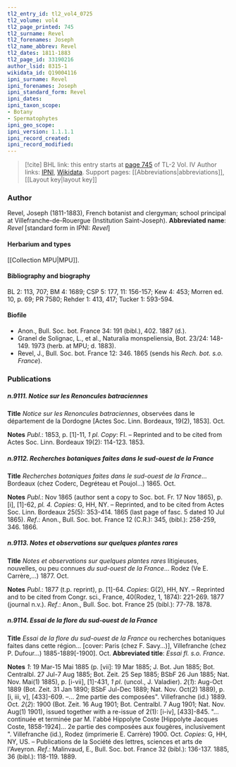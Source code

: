 ```yaml
---
tl2_entry_id: tl2_vol4_0725
tl2_volume: vol4
tl2_page_printed: 745
tl2_surname: Revel
tl2_forenames: Joseph
tl2_name_abbrev: Revel
tl2_dates: 1811-1883
tl2_page_id: 33190216
author_lsid: 8315-1
wikidata_id: Q19004116
ipni_surname: Revel
ipni_forenames: Joseph
ipni_standard_form: Revel
ipni_dates: 
ipni_taxon_scope: 
- Botany
- Spermatophytes
ipni_geo_scope: 
ipni_version: 1.1.1.1
ipni_record_created: 
ipni_record_modified:
---
```


> [!cite] BHL link: this entry starts at [page 745](https://www.biodiversitylibrary.org/page/33190216) of TL-2 Vol. IV
> Author links: [IPNI](https://www.ipni.org/a/8315-1), [Wikidata](https://www.wikidata.org/wiki/Q19004116). Support pages: [[Abbreviations|abbreviations]], [[Layout key|layout key]]

### Author

Revel, Joseph (1811-1883), French botanist and clergyman; school principal at Villefranche-de-Rouergue (Institution Saint-Joseph). 
**Abbreviated name**: *Revel* \[standard form in IPNI: *Revel*\]

#### Herbarium and types

[[Collection MPU|MPU]].

#### Bibliography and biography

BL 2: 113, 707; BM 4: 1689; CSP 5: 177, 11: 156-157; Kew 4: 453; Morren ed. 10, p. 69; PR 7580; Rehder 1: 413, 417; Tucker 1: 593-594.

#### Biofile

- Anon., Bull. Soc. bot. France 34: 191 (bibl.), 402. 1887 (d.).
- Granel de Solignac, L., et al., Naturalia monspeliensia, Bot. 23/24: 148-149. 1973 (herb. at MPU; d. 1883).
- Revel, J., Bull. Soc. bot. France 12: 346. 1865 (sends his *Rech. bot. s.o. France*).

### Publications

##### n.9111. Notice sur les Renoncules batraciennes

**Title**
*Notice sur les Renoncules batraciennes*, observées dans le département de la Dordogne \[Actes Soc. Linn. Bordeaux, 19(2), 1853\]. Oct.

**Notes**
*Publ*.: 1853, p. \[1\]-11, *1 pl. Copy*: FI. – Reprinted and to be cited from Actes Soc. Linn. Bordeaux 19(2): 114-123. 1853.

##### n.9112. Recherches botaniques faites dans le sud-ouest de la France

**Title**
*Recherches botaniques faites dans le sud-ouest de la France*... Bordeaux (chez Coderc, Degréteau et Poujol...) 1865. Oct.

**Notes**
*Publ*.: Nov 1865 (author sent a copy to Soc. bot. Fr. 17 Nov 1865), p. \[i\], \[1\]-62, *pl. 4. Copies*: G, HH, NY. – Reprinted, and to be cited from Actes Soc. Linn. Bordeaux 25(5): 353-414. 1865 (last page of fasc. 5 dated 10 Jul 1865).
*Ref*.: Anon., Bull. Soc. bot. France 12 (C.R.): 345, (bibl.): 258-259, 346. 1866.

##### n.9113. Notes et observations sur quelques plantes rares

**Title**
*Notes et observations sur quelques plantes rares* litigieuses, nouvelles, ou peu connues *du sud-ouest de la France*... Rodez (Ve E. Carrère,...) 1877. Oct.

**Notes**
*Publ*.: 1877 (t.p. reprint), p. \[1\]-64. *Copies*: G(2), HH, NY. – Reprinted and to be cited from Congr. sci., France, 40(Rodez, 1, 1874): 221-269. 1877 (journal n.v.).
*Ref*.: Anon., Bull. Soc. bot. France 25 (bibl.): 77-78. 1878.

##### n.9114. Essai de la flore du sud-ouest de la France

**Title**
*Essai de la flore du sud-ouest de la France* ou recherches botaniques faites dans cette région... \[cover: Paris (chez F. Savy...)\], Villefranche (chez P. Dufour...) 1885-1889\[-1900\]. Oct.
**Abbreviated title**: *Essai fl. s.o. France*.

**Notes**
*1*: 19 Mar-15 Mai 1885 (p. \[vii\]: 19 Mar 1885; J. Bot. Jun 1885; Bot. Centralbl. 27 Jul-7 Aug 1885; Bot. Zeit. 25 Sep 1885; BSbF 26 Jun 1885; Nat. Nov. Mai(1) 1885), p. \[i-vii\], \[1\]-431, *1 pl*. (uncol., J. Valadier).
*2*(*1*): Aug-Oct 1889 (Bot. Zeit. 31 Jan 1890; BSbF Jul-Dec 1889; Nat. Nov. Oct(2) 1889), p. \[i, iii, v\], \[433\]-609. –... 2me partie des composées". Villefranche (id.) 1889. Oct.
*2*(*2*): 1900 (Bot. Zeit. 16 Aug 1901; Bot. Centralbl. 7 Aug 1901; Nat. Nov. Aug(1) 1901), issued together with a re-issue of 2(1): \[i-iv\], \[433\]-845. "... continuée et terminée par M. l'abbé Hippolyte Coste \[Hippolyte Jacques Coste, 1858-1924\]... 2e partie des composées aux fougères, inclusivement ". Villefranche (id.), Rodez (imprimerie E. Carrère) 1900. Oct.
*Copies*: G, HH, NY, US. – Publications de la Société des lettres, sciences et arts de l'Aveyron.
*Ref*.: Malinvaud, E., Bull. Soc. bot. France 32 (bibl.): 136-137. 1885, 36 (bibl.): 118-119. 1889.


